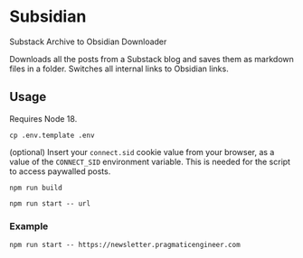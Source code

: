 # Subsidian

Substack Archive to Obsidian Downloader

Downloads all the posts from a Substack blog and saves them as markdown files in a folder. Switches all internal links to Obsidian links.

## Usage

Requires Node 18.

```
cp .env.template .env
```

(optional) Insert your `connect.sid` cookie value from your browser, as a value of the `CONNECT_SID` environment variable. This is needed for the script to access paywalled posts.

```
npm run build
```

```
npm run start -- url
```

### Example

```
npm run start -- https://newsletter.pragmaticengineer.com
```

